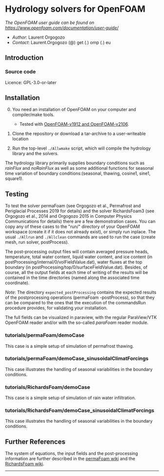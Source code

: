 # Hydrology solvers for OpenFOAM

_The OpenFOAM user guide can be found on https://www.openfoam.com/documentation/user-guide/_

- _Author_:  Laurent Orgogozo
- _Contact_: Laurent.Orgogozo (@) get (.) omp (.) eu


## Introduction

### Source code

Licence: GPL-3.0-or-later


## Installation

0. You need an installation of OpenFOAM on your computer and compiler/make tools.
   - Tested with [OpenFOAM-v1912 and OpenFOAM-v2106](https://www.openfoam.com).

1. Clone the repository or download a tar-archive to a user-writeable location

2. Run the top-level `./Allwmake` script, which will compile the hydrology library and the solvers.


The hydrology library primarily supplies boundary conditions such as _rainFlux_ and _noRainFlux_ as well as some additional functions for seasonal time variation of boundary conditions:(seasonal, thawing, cosine1, sine1, square1).


## Testing

To test the solver permaFoam (see Orgogozo et al., Permafrost and Periglacial Processes 2019 for details) and the solver RichardsFoam3 (see Orgogozo et al., 2014 and Orgogozo 2015 in Computer Physics Communications for details) there are a few demonstration cases. You can copy any of these cases to the "run/" directory of your OpenFOAM workspace (create it if it does not already exist), or simply run inplace. The usual `./Allrun` and `./Allclean` commands are used to run the case (create mesh, run solver, postProcess).

The post-processing output files will contain averaged pressure heads, temperature, total water content, liquid water content, and ice content (in postProcessing/internal/0/volFieldValue.dat), water fluxes at the top boundary (in postProcessing/top/0/surfaceFieldValue.dat). Besides, of course, all the output fields at each time of writing of the results will be contained in the time directories (named along the associated time coordinate).

_Note_:
The directory `expected_postProcessing` contains the expected results of the postprocessing operations (permaFoam -postProcess), so that they can be compared to the ones that the execution of the commandsRun procedure provides, for validating your installation.


The full fields can be visualized in paraview, with the regular ParaView/VTK OpenFOAM reader and/or with the so-called _paraFoam_ reader module.


### tutorials/permaFoam/demoCase

This case is a simple setup of simulation of permafrost thawing.


### tutorials/permaFoam/demoCase_sinusoidalClimatForcings

This case illustrates the handling of seasonal variabilities in the boundary conditions.

### tutorials/RichardsFoam/demoCase

This case is a simple setup of simulation of rain water infiltration.


### tutorials/RichardsFoam/demoCase_sinusoidalClimatForcings

This case illustrates the handling of seasonal variabilities in the boundary conditions.


## Further References

The system of equations, the input fields and the post-processing information are further described in the [permaFoam wiki][wiki-permaFoam] and the [RichardsFoam wiki][wiki-richardsFoam].


---

[wiki-permaFoam]:     https://develop.openfoam.com/Community/hydrology/-/wikis/permafoam
[wiki-richardsFoam]:  https://develop.openfoam.com/Community/hydrology/-/wikis/RichardsFoam
